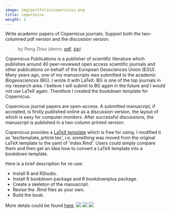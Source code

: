 ```yaml
---
image: img/portfolio/copernicus.png
title: copernicus
weight: 1
---
```


Write academic papers of Copernicus journals. Support both the two-columned pdf version and the discussion version.

> by Peng Zhao (demo: [pdf](https://github.com/pzhaonet/bookdownplus/raw/master/inst2/copernicus/showcase/copernicus.pdf), [zip](https://github.com/pzhaonet/bookdownplus/raw/master/inst/templates/copernicus.zip))

<!--more-->

Copernicus Publications is a publisher of scientific literature which publishes around 40 peer-reviewed open access scientific journals and other publications on behalf of the European Geosciences Union (EGU). Many years ago, one of my manuscripts was submitted to the academic *Biogeosciences* (BG). I wrote it with LaTeX. BG is one of the top journals in my research area. I believe I will submit to BG again in the future and I would not use LaTeX again. Therefore I created the bookdown template for Copernicus.

Copernicus journal papers are open-access. A submitted manuscript, if accepted, is firstly published online as a discussion version, the layout of which is easy for computer monitors. After successful discussions, the manuscript is published in a two-column printed version:

Copernicus provides a [LaTeX template](https://publications.copernicus.org/for_authors/latex_instructions.html) which is free for using. I modified it as 'tex/template_article.tex', i.e. something was moved from the original LaTeX template to the yaml of 'index.Rmd'. Users could simply compare them and then get an idea how to convert a LaTeX template into a bookdown template.

Here is a brief description for re-use:

- Install R and RStudio.
- Install R bookdown package and R bookdownplus package.
- Create a skeleton of the manuscript.
- Revise the .Rmd files as your own.
- Build the book.

More detals could be found [here](https://github.com/pzhaonet/bookdownplus).
[![](https://github.com/pzhaonet/bookdownplus/raw/master/inst2/copernicus/showcase/copernicus2.png)](https://github.com/pzhaonet/bookdownplus/raw/master/inst2/copernicus/showcase/copernicus2.png)
[![](https://github.com/pzhaonet/bookdownplus/raw/master/inst2/copernicus/showcase/copernicus3.png)](https://github.com/pzhaonet/bookdownplus/raw/master/inst2/copernicus/showcase/copernicus3.png)
[![](https://github.com/pzhaonet/bookdownplus/raw/master/inst2/copernicus/showcase/cover.png)](https://github.com/pzhaonet/bookdownplus/raw/master/inst2/copernicus/showcase/cover.png)

